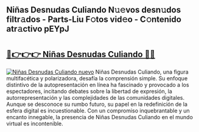 ## Niñas Desnudas Culiando N𝚞𝚎vos desn𝚞dos filtr𝚊dos - Parts-Liu F𝚘tos vid𝚎o - C𝚘ntenido atr𝚊ctivo pEYpJ

# <h2><a href="http://mbcgy44.tromn.icu/?c=Ni%c3%b1as+Desnudas+Culiando">🔗👉👉👉 Niñas Desnudas Culiando 🔗🔗</a></h2>

[![Niñas Desnudas Culiando nuevo](https://i.imgur.com/pEAQMta.gif)](http://mbcgy44.tromn.icu/?c=Ni%c3%b1as+Desnudas+Culiando)
Niñas Desnudas Culiando, una figura multifacética y polarizadora, desafía la comprensión simple. Su enfoque distintivo de la autopresentación en línea ha fascinado y provocado a los espectadores, incitando debates sobre la libertad de expresión, la autorrepresentación y las complejidades de las comunidades digitales. Aunque se desconoce su rumbo futuro, su papel en la redefinición de la esfera digital es incuestionable. Con un compromiso inquebrantable y un encanto innegable, la presencia de Niñas Desnudas Culiando en el mundo virtual es incontenible.
